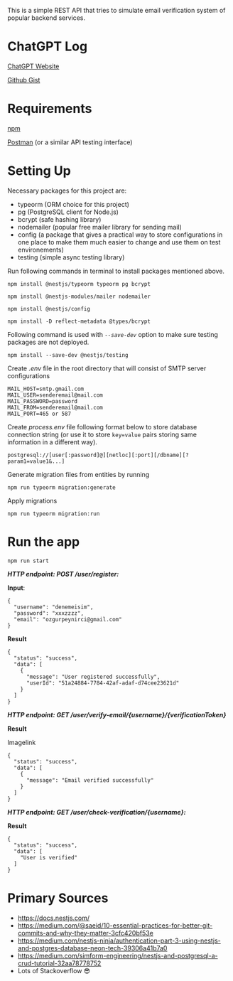 
This is a simple REST API that tries to simulate email verification system of popular backend services.

# ChatGPT Log
[ChatGPT Website](https://chatgpt.com/share/9b4c7fea-9445-453b-9129-f8b1868604f7)

[Github Gist](https://gist.github.com/Zahkklm/8529d991321784c470d0fad90e4b27a7)

# Requirements
[npm](https://docs.npmjs.com/downloading-and-installing-node-js-and-npm)

[Postman](https://www.postman.com/downloads/) (or a similar API testing interface)

# Setting Up

Necessary packages for this project are:
- typeorm (ORM choice for this project)
- pg (PostgreSQL client for Node.js)
- bcrypt (safe hashing library)
- nodemailer (popular free mailer library for sending mail)
- config (a package that gives a practical way to store configurations in one place to make them much easier to change and use them on test environements)
- testing (simple async testing library)

Run following commands in terminal to install packages mentioned above.

`npm install @nestjs/typeorm typeorm pg bcrypt`

`npm install @nestjs-modules/mailer nodemailer`

`npm install @nestjs/config`

`npm install -D reflect-metadata @types/bcrypt`

Following command is used with _`--save-dev`_ option to make sure testing packages are not deployed.

`npm install --save-dev @nestjs/testing`

Create _.env_ file in the root directory that will consist of SMTP server configurations

```
MAIL_HOST=smtp.gmail.com
MAIL_USER=senderemail@mail.com
MAIL_PASSWORD=password
MAIL_FROM=senderemail@mail.com
MAIL_PORT=465 or 587
```

Create _process.env_ file following format below to store database connection string (or use it to store `key=value` pairs storing same information in a different way).

`postgresql://[user[:password]@][netloc][:port][/dbname][?param1=value1&...]`


Generate migration files from entities by running

`npm run typeorm migration:generate`

Apply migrations 

`npm run typeorm migration:run`

# Run the app

`npm run start`

***HTTP endpoint: POST /user/register:***

**Input**:
`````
{
  "username": "denemeisim",
  "password": "xxxzzzz",
  "email": "ozgurpeynirci@gmail.com"
}
`````

**Result**
````
{
  "status": "success",
  "data": [
    {
      "message": "User registered successfully",
      "userId": "51a24884-7784-42af-adaf-d74cee23621d"
    }
  ]
}
`````

***HTTP endpoint: GET /user/verify-email/{username}/{verificationToken}***

**Result**

Imagelink

````
{
  "status": "success",
  "data": [
    {
      "message": "Email verified successfully"
    }
  ]
}
````

***HTTP endpoint: GET /user/check-verification/{username}:***

**Result**

````
{
  "status": "success",
  "data": [
    "User is verified"
  ]
}
````
# Primary Sources
- https://docs.nestjs.com/
- https://medium.com/@saeid/10-essential-practices-for-better-git-commits-and-why-they-matter-3cfc420bf53e
- https://medium.com/nestjs-ninja/authentication-part-3-using-nestjs-and-postgres-database-neon-tech-39306a41b7a0
- https://medium.com/simform-engineering/nestjs-and-postgresql-a-crud-tutorial-32aa78778752
- Lots of Stackoverflow 😎

